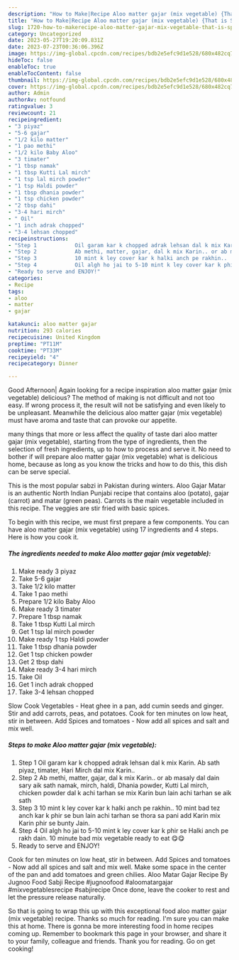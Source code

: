 ```yaml
---
description: "How to Make|Recipe Aloo matter gajar (mix vegetable) {That is Special"
title: "How to Make|Recipe Aloo matter gajar (mix vegetable) {That is Special"
slug: 1720-how-to-makerecipe-aloo-matter-gajar-mix-vegetable-that-is-special
category: Uncategorized
date: 2023-05-27T19:20:09.831Z
date: 2023-07-23T00:36:06.396Z
image: https://img-global.cpcdn.com/recipes/bdb2e5efc9d1e528/680x482cq70/aloo-matter-gajar-mix-vegetable-recipe-main-photo.jpg
hideToc: false
enableToc: true
enableTocContent: false
thumbnail: https://img-global.cpcdn.com/recipes/bdb2e5efc9d1e528/680x482cq70/aloo-matter-gajar-mix-vegetable-recipe-main-photo.jpg
cover: https://img-global.cpcdn.com/recipes/bdb2e5efc9d1e528/680x482cq70/aloo-matter-gajar-mix-vegetable-recipe-main-photo.jpg
author: Admin
authorAv: notfound
ratingvalue: 3
reviewcount: 21
recipeingredient:
- "3 piyaz"
- "5-6 gajar"
- "1/2 kilo matter"
- "1 pao methi"
- "1/2 kilo Baby Aloo"
- "3 timater"
- "1 tbsp namak"
- "1 tbsp Kutti Lal mirch"
- "1 tsp lal mirch powder"
- "1 tsp Haldi powder"
- "1 tbsp dhania powder"
- "1 tsp chicken powder"
- "2 tbsp dahi"
- "3-4 hari mirch"
- " Oil"
- "1 inch adrak chopped"
- "3-4 lehsan chopped"
recipeinstructions:
- "Step 1            Oil garam kar k chopped adrak lehsan dal k mix Karin. Ab sath piyaz, timater, Hari Mirch dal mix Karin.."
- "Step 2            Ab methi, matter, gajar, dal k mix Karin.. or ab masaly dal dain sary aik sath namak, mirch, haldi, Dhania powder, Kutti Lal mirch, chicken powder dal k achi tarhan se mix Karin bun lain achi tarhan se aik sath"
- "Step 3            10 mint k ley cover kar k halki anch pe rakhin..  10 mint bad tez anch kar k phir se bun lain achi tarhan se thora sa pani add Karin mix Karin phir se bunty Jain."
- "Step 4            Oil algh ho jai to 5-10 mint k ley cover kar k phir se Halki anch pe rakh dain.  10 minute bad mix vegetable ready to eat 😋😋"
- "Ready to serve and ENJOY!"
categories:
- Recipe
tags:
- aloo
- matter
- gajar

katakunci: aloo matter gajar 
nutrition: 293 calories
recipecuisine: United Kingdom
preptime: "PT11M"
cooktime: "PT33M"
recipeyield: "4"
recipecategory: Dinner

---
```



Good Afternoon| Again looking for a recipe inspiration aloo matter gajar (mix vegetable) delicious? The method of making is not difficult and not too easy. If wrong process it, the result will not be satisfying and even likely to be unpleasant. Meanwhile the delicious aloo matter gajar (mix vegetable) must have aroma and taste that can provoke our appetite.






many things that more or less affect the quality of taste dari aloo matter gajar (mix vegetable), starting from the type of ingredients, then the selection of fresh ingredients, up to how to process and serve it. No need to bother if will prepare aloo matter gajar (mix vegetable) what is delicious home, because as long as you know the tricks and how to do this, this dish can be serve special.


This is the most popular sabzi in Pakistan during winters. Aloo Gajar Matar is an authentic North Indian Punjabi recipe that contains aloo (potato), gajar (carrot) and matar (green peas). Carrots is the main vegetable included in this recipe. The veggies are stir fried with basic spices.


To begin with this recipe, we must first prepare a few components. You can have aloo matter gajar (mix vegetable) using 17 ingredients and 4 steps. Here is how you cook it.

<!--inarticleads1-->

##### The ingredients needed to make Aloo matter gajar (mix vegetable):

1. Make ready 3 piyaz
1. Take 5-6 gajar
1. Take 1/2 kilo matter
1. Take 1 pao methi
1. Prepare 1/2 kilo Baby Aloo
1. Make ready 3 timater
1. Prepare 1 tbsp namak
1. Take 1 tbsp Kutti Lal mirch
1. Get 1 tsp lal mirch powder
1. Make ready 1 tsp Haldi powder
1. Take 1 tbsp dhania powder
1. Get 1 tsp chicken powder
1. Get 2 tbsp dahi
1. Make ready 3-4 hari mirch
1. Take  Oil
1. Get 1 inch adrak chopped
1. Take 3-4 lehsan chopped


Slow Cook Vegetables - Heat ghee in a pan, add cumin seeds and ginger. Stir and add carrots, peas, and potatoes. Cook for ten minutes on low heat, stir in between. Add Spices and tomatoes - Now add all spices and salt and mix well. 

<!--inarticleads2-->

##### Steps to make Aloo matter gajar (mix vegetable):

1. Step 1            Oil garam kar k chopped adrak lehsan dal k mix Karin. Ab sath piyaz, timater, Hari Mirch dal mix Karin..
1. Step 2            Ab methi, matter, gajar, dal k mix Karin.. or ab masaly dal dain sary aik sath namak, mirch, haldi, Dhania powder, Kutti Lal mirch, chicken powder dal k achi tarhan se mix Karin bun lain achi tarhan se aik sath
1. Step 3            10 mint k ley cover kar k halki anch pe rakhin..  10 mint bad tez anch kar k phir se bun lain achi tarhan se thora sa pani add Karin mix Karin phir se bunty Jain.
1. Step 4            Oil algh ho jai to 5-10 mint k ley cover kar k phir se Halki anch pe rakh dain.  10 minute bad mix vegetable ready to eat 😋😋
1. Ready to serve and ENJOY!

Cook for ten minutes on low heat, stir in between. Add Spices and tomatoes - Now add all spices and salt and mix well. Make some space in the center of the pan and add tomatoes and green chilies. Aloo Matar Gajar Recipe By Jugnoo Food Sabji Recipe #jugnoofood #aloomatargajar #mixvegetablesrecipe #sabjirecipe Once done, leave the cooker to rest and let the pressure release naturally. 

So that is going to wrap this up with this exceptional food aloo matter gajar (mix vegetable) recipe. Thanks so much for reading. I'm sure you can make this at home. There is gonna be more interesting food in home recipes coming up. Remember to bookmark this page in your browser, and share it to your family, colleague and friends. Thank you for reading. Go on get cooking!
